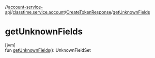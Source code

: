 //[account-service-api](../../../index.md)/[classtime.service.account](../index.md)/[CreateTokenResponse](index.md)/[getUnknownFields](get-unknown-fields.md)

# getUnknownFields

[jvm]\
fun [getUnknownFields](get-unknown-fields.md)(): UnknownFieldSet
